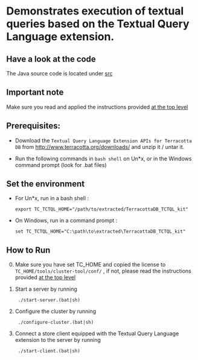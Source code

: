 Demonstrates execution of textual queries based on the Textual Query Language extension.
===========================================================================================

Have a look at the code
-----------------------
The Java source code is located under [src](src/)

Important note
--------------
Make sure you read and applied the instructions provided [at the top level](../../../)

Prerequisites:
--------------

- Download the `Textual Query Language Extension APIs for Terracotta DB` from http://www.terracotta.org/downloads/ and unzip it / untar it.

- Run the following commands in `bash shell` on Un*x, or in the Windows command prompt (look for .bat files)

Set the environment
-------------------

- For Un*x, run in a bash shell :

   ```export TC_TCTQL_HOME="/path/to/extracted/TerracottaDB_TCTQL_kit"```

- On Windows, run in a command prompt :

   ```set TC_TCTQL_HOME="C:\path\to\extracted\TerracottaDB_TCTQL_kit"```

How to Run
----------

0. Make sure you have set TC_HOME and copied the license to ```TC_HOME/tools/cluster-tool/conf/``` , if not, please read the instructions provided [at the top level](../../../)

1. Start a server by running

        ./start-server.(bat|sh)

2. Configure the cluster by running

        ./configure-cluster.(bat|sh)

3. Connect a store client equipped with the Textual Query Language extension to the server by running

        ./start-client.(bat|sh)
